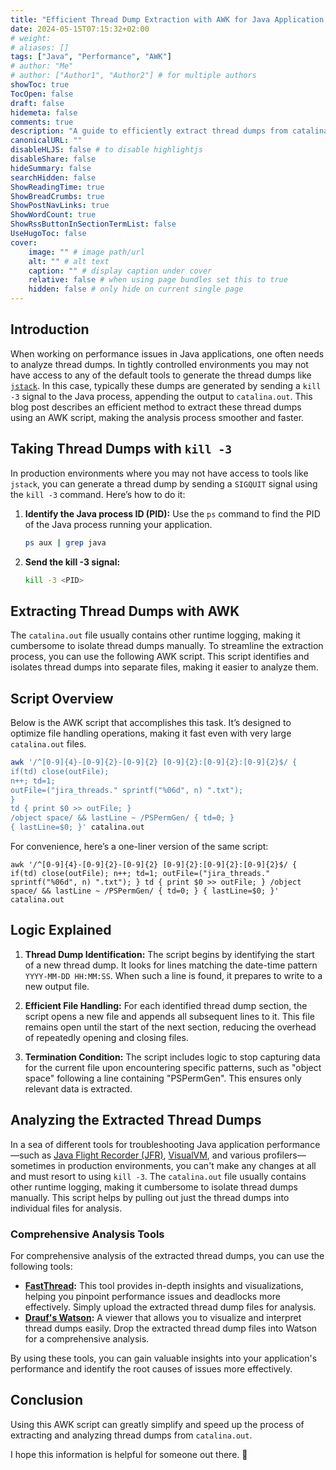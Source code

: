 ```yaml
---
title: "Efficient Thread Dump Extraction with AWK for Java Application Performance Troubleshooting"
date: 2024-05-15T07:15:32+02:00
# weight: 
# aliases: []
tags: ["Java", "Performance", "AWK"]
# author: "Me"
# author: ["Author1", "Author2"] # for multiple authors
showToc: true
TocOpen: false
draft: false
hidemeta: false
comments: true
description: "A guide to efficiently extract thread dumps from catalina.out using AWK for performance analysis in Java applications."
canonicalURL: ""
disableHLJS: false # to disable highlightjs
disableShare: false
hideSummary: false
searchHidden: false
ShowReadingTime: true
ShowBreadCrumbs: true
ShowPostNavLinks: true
ShowWordCount: true
ShowRssButtonInSectionTermList: false
UseHugoToc: false
cover:
    image: "" # image path/url
    alt: "" # alt text
    caption: "" # display caption under cover
    relative: false # when using page bundles set this to true
    hidden: false # only hide on current single page
---
```


## Introduction

When working on performance issues in Java applications, one often needs to analyze thread dumps. In tightly controlled environments you may not have access to any of the default tools to generate the thread dumps like [`jstack`](https://docs.oracle.com/javase/8/docs/technotes/tools/unix/jstack.html). In this case, typically these dumps are generated by sending a `kill -3` signal to the Java process, appending the output to `catalina.out`. This blog post describes an efficient method to extract these thread dumps using an AWK script, making the analysis process smoother and faster.

## Taking Thread Dumps with `kill -3`

In production environments where you may not have access to tools like `jstack`, you can generate a thread dump by sending a `SIGQUIT` signal using the `kill -3` command. Here’s how to do it:

1. **Identify the Java process ID (PID):** Use the `ps` command to find the PID of the Java process running your application.
   ```bash
   ps aux | grep java
   ```

2. **Send the kill -3 signal:**
    ```bash
   kill -3 <PID>
    ```

## Extracting Thread Dumps with AWK

The `catalina.out` file usually contains other runtime logging, making it cumbersome to isolate thread dumps manually. To streamline the extraction process, you can use the following AWK script. This script identifies and isolates thread dumps into separate files, making it easier to analyze them.

## Script Overview

Below is the AWK script that accomplishes this task. It’s designed to optimize file handling operations, making it fast even with very large `catalina.out` files.

```bash
awk '/^[0-9]{4}-[0-9]{2}-[0-9]{2} [0-9]{2}:[0-9]{2}:[0-9]{2}$/ {
if(td) close(outFile);
n++; td=1;
outFile=("jira_threads." sprintf("%06d", n) ".txt");
}
td { print $0 >> outFile; }
/object space/ && lastLine ~ /PSPermGen/ { td=0; }
{ lastLine=$0; }' catalina.out
```

For convenience, here’s a one-liner version of the same script:

```
awk '/^[0-9]{4}-[0-9]{2}-[0-9]{2} [0-9]{2}:[0-9]{2}:[0-9]{2}$/ { if(td) close(outFile); n++; td=1; outFile=("jira_threads." sprintf("%06d", n) ".txt"); } td { print $0 >> outFile; } /object space/ && lastLine ~ /PSPermGen/ { td=0; } { lastLine=$0; }' catalina.out
```

## Logic Explained

1. **Thread Dump Identification:** The script begins by identifying the start of a new thread dump. It looks for lines matching the date-time pattern `YYYY-MM-DD HH:MM:SS`. When such a line is found, it prepares to write to a new output file.
   
2. **Efficient File Handling:** For each identified thread dump section, the script opens a new file and appends all subsequent lines to it. This file remains open until the start of the next section, reducing the overhead of repeatedly opening and closing files.

3. **Termination Condition:** The script includes logic to stop capturing data for the current file upon encountering specific patterns, such as "object space" following a line containing "PSPermGen". This ensures only relevant data is extracted.

## Analyzing the Extracted Thread Dumps

In a sea of different tools for troubleshooting Java application performance—such as [Java Flight Recorder (JFR)](https://docs.oracle.com/javacomponents/jmc-5-4/jfr-runtime-guide/about.htm), [VisualVM](https://visualvm.github.io/), and various profilers—sometimes in production environments, you can't make any changes at all and must resort to using `kill -3`. The `catalina.out` file usually contains other runtime logging, making it cumbersome to isolate thread dumps manually. This script helps by pulling out just the thread dumps into individual files for analysis.

### Comprehensive Analysis Tools

For comprehensive analysis of the extracted thread dumps, you can use the following tools:

- **[FastThread](https://fastthread.io/):** This tool provides in-depth insights and visualizations, helping you pinpoint performance issues and deadlocks more effectively. Simply upload the extracted thread dump files for analysis.
- **[Drauf's Watson](https://drauf.github.io/watson/):** A viewer that allows you to visualize and interpret thread dumps easily. Drop the extracted thread dump files into Watson for a comprehensive analysis.

By using these tools, you can gain valuable insights into your application's performance and identify the root causes of issues more effectively.

## Conclusion

Using this AWK script can greatly simplify and speed up the process of extracting and analyzing thread dumps from `catalina.out`. 

I hope this information is helpful for someone out there. 🍻


